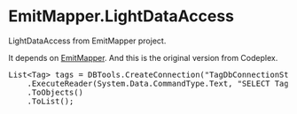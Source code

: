 EmitMapper.LightDataAccess
==========================

LightDataAccess from EmitMapper project.

It depends on [EmitMapper](http://emitmapper.codeplex.com/). And this is the original version from Codeplex.

<pre>
List&lt;Tag&gt; tags = DBTools.CreateConnection("TagDbConnectionString")
    .ExecuteReader(System.Data.CommandType.Text, "SELECT TagId, TagName FROM Tag WHERE TagId &lt; @tagId", new CmdParams() { { "@tagId", 4 } })
    .ToObjects<Tag>()
    .ToList();
</pre>
